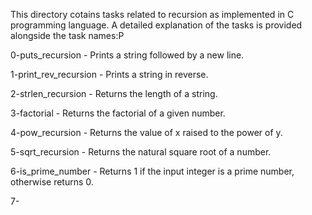 This directory cotains tasks related to recursion as implemented in C programming language. A detailed explanation of the tasks is provided alongside the task names:P


0-puts_recursion - Prints a string followed by a new line.

1-print_rev_recursion - Prints a string in reverse.

2-strlen_recursion - Returns the length of a string.

3-factorial - Returns the factorial of a given number.

4-pow_recursion - Returns the value of x raised to the power of y.

5-sqrt_recursion - Returns the natural square root of a number.

6-is_prime_number - Returns 1 if the input integer is a prime number, otherwise returns 0.

7-
